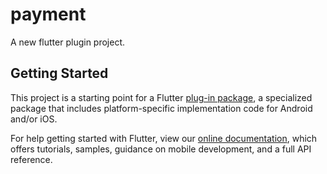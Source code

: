 # payment

A new flutter plugin project.

## Getting Started

This project is a starting point for a Flutter
[plug-in package](https://flutter.io/developing-packages/),
a specialized package that includes platform-specific implementation code for
Android and/or iOS.

For help getting started with Flutter, view our 
[online documentation](https://flutter.io/docs), which offers tutorials, 
samples, guidance on mobile development, and a full API reference.
